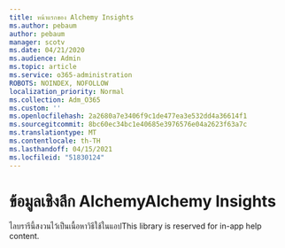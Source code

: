 ```yaml
---
title: หน้าแรกของ Alchemy Insights
ms.author: pebaum
author: pebaum
manager: scotv
ms.date: 04/21/2020
ms.audience: Admin
ms.topic: article
ms.service: o365-administration
ROBOTS: NOINDEX, NOFOLLOW
localization_priority: Normal
ms.collection: Adm_O365
ms.custom: ''
ms.openlocfilehash: 2a2680a7e3406f9c1de477ea3e532dd4a36614f1
ms.sourcegitcommit: 8bc60ec34bc1e40685e3976576e04a2623f63a7c
ms.translationtype: MT
ms.contentlocale: th-TH
ms.lasthandoff: 04/15/2021
ms.locfileid: "51830124"
---
```

# <a name="alchemy-insights"></a><span data-ttu-id="aacb0-102">ข้อมูลเชิงลึก Alchemy</span><span class="sxs-lookup"><span data-stu-id="aacb0-102">Alchemy Insights</span></span>

<span data-ttu-id="aacb0-103">ไลบรารีนี้สงวนไว้เป็นเนื้อหาวิธีใช้ในแอป</span><span class="sxs-lookup"><span data-stu-id="aacb0-103">This library is reserved for in-app help content.</span></span>